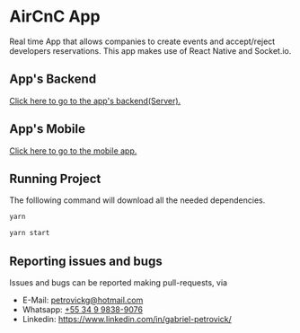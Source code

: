 # AirCnC App

Real time App that allows companies to create events and accept/reject developers reservations. This app makes use of React Native and Socket.io.

## App's Backend

[Click here to go to the app's backend(Server).][server]

## App's Mobile

[Click here to go to the mobile app.][mobileclient]

## Running Project

The folllowing command will download all the needed dependencies.

```bash
yarn
```

```bash
yarn start
```

## Reporting issues and bugs

Issues and bugs can be reported making pull-requests, via

- E-Mail: [petrovickg@hotmail.com][email]
- Whatsapp: [+55 34 9 9838-9076][whatsapp]
- Linkedin: <https://www.linkedin.com/in/gabriel-petrovick/>

[whatsapp]: https://api.whatsapp.com/send?phone=5534998389076
[email]: mailto:petrovickg@hotmail.com
[server]: https://github.com/petrovick/aircnc.NodeJS
[frontend]: https://github.com/petrovick/aircnc.ReactJS
[mobileclient]: https://github.com/petrovick/aircnc.ReactNative
